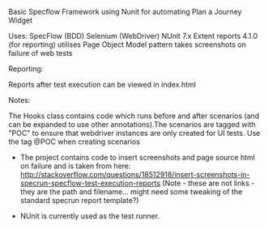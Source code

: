Basic Specflow Framework using Nunit for automating Plan a Journey Widget

Uses:
SpecFlow (BDD)
Selenium (WebDriver)
NUnit 7.x
Extent reports 4.1.0 (for reporting)
utilises Page Object Model pattern
takes screenshots on failure of web tests

Reporting:

Reports after test execution can be viewed in index.html 

Notes:

The Hooks class contains code which runs before and after scenarios (and can be expanded to use other annotations).The scenarios are tagged with "POC" to ensure that webdriver instances are only created for UI tests.  Use the tag @POC when creating scenarios
	
+ The project contains code to insert screenshots and page source html on failure and is taken from here: http://stackoverflow.com/questions/18512918/insert-screenshots-in-specrun-specflow-test-execution-reports
   (Note - these are not links - they are the path and filename... might need some tweaking of the standard specrun report template?)

+ NUnit is currently used as the test runner. 






